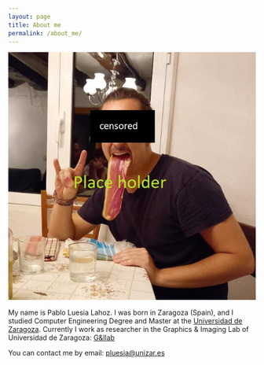 ```yaml
---
layout: page
title: About me
permalink: /about_me/
---
```


![Pablo Luesia Lahoz](./myself_logo.jpg)

My name is Pablo Luesia Lahoz. I was born in Zaragoza (Spain), and I studied Computer Engineering Degree and Master at the [Universidad de Zaragoza](https://www.unizar.es/). Currently I work as researcher in the Graphics & Imaging Lab of Universidad de Zaragoza: [G&Ilab](https://graphics.unizar.es/)

You can contact me by email: <pluesia@unizar.es>

<!-- [jekyll][jekyll-organization] /
[minima](https://github.com/jekyll/minima)

You can find the source code for Jekyll at GitHub:
[jekyll][jekyll-organization] /
[jekyll](https://github.com/jekyll/jekyll) -->

